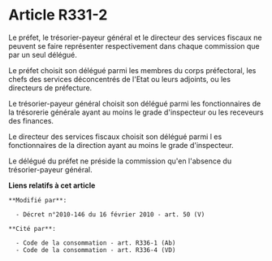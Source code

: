 # Article R331-2

Le préfet, le trésorier-payeur général et le directeur des services fiscaux ne peuvent se faire représenter respectivement
dans chaque commission que par un seul délégué. 

Le préfet choisit son délégué parmi les membres du corps préfectoral,        les chefs des services déconcentrés de l'Etat ou
leurs adjoints, ou les directeurs de préfecture. 

Le trésorier-payeur général choisit son délégué parmi les fonctionnaires de la trésorerie générale ayant au moins le grade
d'inspecteur ou les receveurs des finances. 

Le directeur des services fiscaux choisit son délégué parmi l es fonctionnaires de la direction ayant au moins le grade
d'inspecteur. 

Le délégué du préfet ne préside la commission qu'en l'absence du trésorier-payeur général.

**Liens relatifs à cet article**

	**Modifié par**:

	  - Décret n°2010-146 du 16 février 2010 - art. 50 (V)

	**Cité par**:

	  - Code de la consommation - art. R336-1 (Ab)
	  - Code de la consommation - art. R336-4 (VD)
